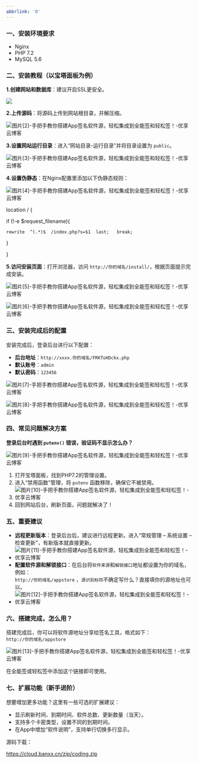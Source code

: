 ```yaml
---
abbrlink: '0'
---
```


### 一、安装环境要求

- Nginx
- PHP 7.2
- MySQL 5.6

### 二、安装教程（以宝塔面板为例）

**1.创建网站和数据库**：建议开启SSL更安全。

![](https://coscdn.banxx.cn/blog/PixPin_2024-10-27_18-54-41.png)

**2.上传源码**：将源码上传到网站根目录，并解压缩。

![图片[2]-手把手教你搭建App签名软件源，轻松集成到全能签和轻松签！-优享云博客](https://www.ahfi.cn/wp-content/uploads/2024/09/031f29d0ba20240922184322-1024x576.webp)

**3.设置网站运行目录**：进入“网站目录-运行目录”并将目录设置为 `public`。

![图片[3]-手把手教你搭建App签名软件源，轻松集成到全能签和轻松签！-优享云博客](https://www.ahfi.cn/wp-content/uploads/2024/09/1b863fa2ed20240922184443.webp)

**4.设置伪静态**：在Nginx配置里添加以下伪静态规则：

![图片[4]-手把手教你搭建App签名软件源，轻松集成到全能签和轻松签！-优享云博客](https://www.ahfi.cn/wp-content/uploads/2024/09/3d16c840ac20240922184450.webp)

location / {

  if (!-e $request_filename){

    rewrite  ^(.*)$  /index.php?s=$1  last;   break;

  }

}

**5.访问安装页面**：打开浏览器，访问 `http://你的域名/install/`，根据页面提示完成安装。

![图片[5]-手把手教你搭建App签名软件源，轻松集成到全能签和轻松签！-优享云博客](https://www.ahfi.cn/wp-content/uploads/2024/09/8f3b1550c020240922184612-1024x576.webp)

![图片[6]-手把手教你搭建App签名软件源，轻松集成到全能签和轻松签！-优享云博客](https://www.ahfi.cn/wp-content/uploads/2024/09/a7ba5a087220240922184612-1024x576.webp)

### 三、安装完成后的配置

安装完成后，登录后台进行以下配置：

- **后台地址**：`http://xxxx.你的域名/FRKToHDckx.php`
- **默认账号**：`admin`
- **默认密码**：`123456`

![图片[7]-手把手教你搭建App签名软件源，轻松集成到全能签和轻松签！-优享云博客](https://www.ahfi.cn/wp-content/uploads/2024/09/da1c71a73020240922184855-1024x576.webp)

![图片[8]-手把手教你搭建App签名软件源，轻松集成到全能签和轻松签！-优享云博客](https://www.ahfi.cn/wp-content/uploads/2024/09/54ecbf75ea20240922184856-1024x576.webp)

### 四、常见问题解决方案

**登录后台时遇到 `putenv()` 错误，验证码不显示怎么办？**

![图片[9]-手把手教你搭建App签名软件源，轻松集成到全能签和轻松签！-优享云博客](https://www.ahfi.cn/wp-content/uploads/2024/09/b4f8b4872120240922185002-1024x576.webp)

1. 打开宝塔面板，找到PHP7.2的管理设置。
2. 进入“禁用函数”管理，将 `putenv` 函数移除，确保它不被禁用。
3. ![图片[10]-手把手教你搭建App签名软件源，轻松集成到全能签和轻松签！-优享云博客](https://www.ahfi.cn/wp-content/uploads/2024/09/c5af9a803520240922185019.webp)
4. 回到网站后台，刷新页面，问题就解决了！

### 五、重要建议

- **远程更新版本**：登录后台后，建议进行远程更新。进入“常规管理 – 系统设置 – 检查更新”，有新版本就直接更新。
- ![图片[11]-手把手教你搭建App签名软件源，轻松集成到全能签和轻松签！-优享云博客](https://www.ahfi.cn/wp-content/uploads/2024/09/01ef3e7c6220240922185106.webp)
- **配置软件源和解锁接口**：在后台将`软件来源`和`解锁接口`地址都设置为你的域名，例如：  
    `http://你的域名/appstore` ，`源识别标符`不确定写什么？直接填你的源地址也可以。
- ![图片[12]-手把手教你搭建App签名软件源，轻松集成到全能签和轻松签！-优享云博客](https://www.ahfi.cn/wp-content/uploads/2024/09/59db6b699220240922185235.webp)

### 六、搭建完成，怎么用？

搭建完成后，你可以将软件源地址分享给签名工具，格式如下：  
`http://你的域名/appstore`

![图片[13]-手把手教你搭建App签名软件源，轻松集成到全能签和轻松签！-优享云博客](https://www.ahfi.cn/wp-content/uploads/2024/09/9627d2173e20240922185859-1024x655.webp)

在全能签或轻松签中添加这个链接即可使用。

### 七、扩展功能（新手进阶）

想要增加更多功能？这里有一些可选的扩展建议：

- 显示刷新时间、到期时间、软件总数、更新数量（当天）。
- 支持多个卡密类型，设置不同的到期时间。
- 在App中增加“软件说明”，支持单行切换多行显示。

源码下载：

https://cloud.banxx.cn/zip/coding.zip